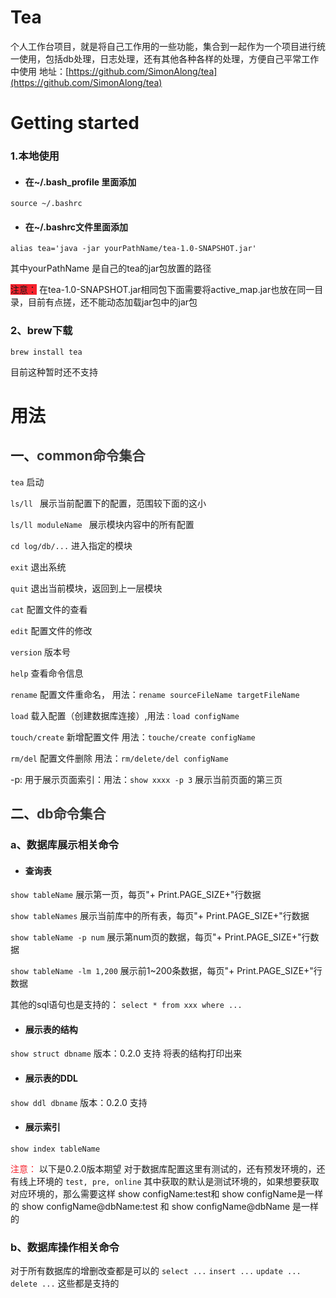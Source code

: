 # Tea
个人工作台项目，就是将自己工作用的一些功能，集合到一起作为一个项目进行统一使用，包括db处理，日志处理，还有其他各种各样的处理，方便自己平常工作中使用
地址：[https://github.com/SimonAlong/tea](https://github.com/SimonAlong/tea)

# Getting started
### 1.本地使用
* #### <a name="ir7phf"></a>在~/.bash\_profile 里面添加
```plain
source ~/.bashrc
```

* #### <a name="0azyrn"></a>在~/.bashrc文件里面添加
```plain
alias tea='java -jar yourPathName/tea-1.0-SNAPSHOT.jar'
```
其中yourPathName 是自己的tea的jar包放置的路径

<span data-type="background" style="background-color:#F5222D">注意：</span>
在tea-1.0-SNAPSHOT.jar相同包下面需要将active\_map.jar也放在同一目录，目前有点搓，还不能动态加载jar包中的jar包

### 2、brew下载
```plain
brew install tea
```
目前这种暂时还不支持

# 用法
## 一、<span data-type="color" style="color:rgb(57, 57, 57)">common命令集合</span>
`tea`
启动

`ls/ll `
展示当前配置下的配置，范围较下面的这小

`ls/ll moduleName `
展示模块内容中的所有配置

`cd log/db/...`
进入指定的模块

`exit`
退出系统

`quit`
退出当前模块，返回到上一层模块

`cat`
配置文件的查看

`edit`
配置文件的修改

`version`
版本号

`help`
查看命令信息

`rename`
配置文件重命名， 用法：`rename sourceFileName targetFileName`

`load`
载入配置（创建数据库连接）,用法`：load configName`

`touch/create`
新增配置文件	用法：`touche/create configName`

`rm/del`
配置文件删除		用法：`rm/delete/del configName`

-p: 用于展示页面索引：用法：`show xxxx -p 3` 展示当前页面的第三页
## 二、<span data-type="color" style="color:rgb(57, 57, 57)">db命令集合</span>
### a、数据库展示相关命令
* #### <a name="bduokb"></a>查询表
`show tableName`
展示第一页，每页"+ Print.PAGE\_SIZE+"行数据

`show tableNames`
展示当前库中的所有表，每页"+ Print.PAGE\_SIZE+"行数据

`show tableName -p num`
展示第num页的数据，每页"+ Print.PAGE\_SIZE+"行数据

`show tableName -lm 1,200`
展示前1~200条数据，每页"+ Print.PAGE\_SIZE+"行数据

其他的sql语句也是支持的：
`select * from xxx where ...`

* #### <a name="lwr2gx"></a>展示表的结构
`show struct dbname`    版本：0.2.0 支持
将表的结构打印出来

* #### <a name="ow6akz"></a>展示表的DDL
`show ddl dbname`    版本：0.2.0 支持

* #### <a name="vdi1nq"></a>展示索引
`show index tableName`

<span data-type="color" style="color:#F5222D">注意：</span>
以下是0.2.0版本期望
对于数据库配置这里有测试的，还有预发环境的，还有线上环境的
`test, pre, online`
其中获取的默认是测试环境的，如果想要获取对应环境的，那么需要这样
show configName:test和 show configName是一样的
show configName@dbName:test 和 show configName@dbName 是一样的

### b、数据库操作相关命令
对于所有数据库的增删改查都是可以的
`select ...`
`insert ...`
`update ...`
`delete ...`
这些都是支持的

##


